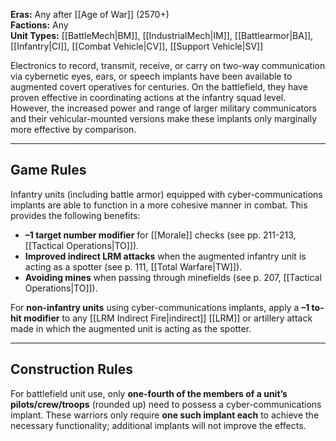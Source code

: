 
**Eras:** Any after [[Age of War]] (2570+)  
**Factions:** Any  
**Unit Types:** [[BattleMech|BM]], [[IndustrialMech|IM]], [[Battlearmor|BA]], [[Infantry|CI]], [[Combat Vehicle|CV]], [[Support Vehicle|SV]]  

Electronics to record, transmit, receive, or carry on two-way communication via cybernetic eyes, ears, or speech implants have been available to augmented covert operatives for centuries. On the battlefield, they have proven effective in coordinating actions at the infantry squad level. However, the increased power and range of larger military communicators and their vehicular-mounted versions make these implants only marginally more effective by comparison.

---
## Game Rules

Infantry units (including battle armor) equipped with cyber-communications implants are able to function in a more cohesive manner in combat. This provides the following benefits:

- **–1 target number modifier** for [[Morale]] checks (see pp. 211-213, [[Tactical Operations|TO]]).  
- **Improved indirect LRM attacks** when the augmented infantry unit is acting as a spotter (see p. 111, [[Total Warfare|TW]]).  
- **Avoiding mines** when passing through minefields (see p. 207, [[Tactical Operations|TO]]).  

For **non-infantry units** using cyber-communications implants, apply a **–1 to-hit modifier** to any [[LRM Indirect Fire|indirect]] [[LRM]] or artillery attack made in which the augmented unit is acting as the spotter.

---
## Construction Rules

For battlefield unit use, only **one-fourth of the members of a unit’s pilots/crew/troops** (rounded up) need to possess a cyber-communications implant. These warriors only require **one such implant each** to achieve the necessary functionality; additional implants will not improve the effects.
